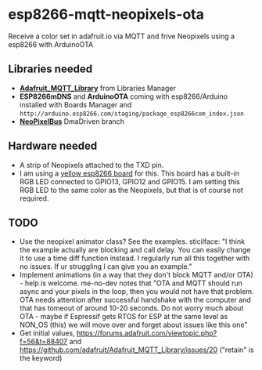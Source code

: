 # esp8266-mqtt-neopixels-ota

Receive a color set in adafruit.io via MQTT and frive Neopixels using a esp8266 with ArduinoOTA

## Libraries needed

 * [__Adafruit_MQTT_Library__](https://github.com/adafruit/Adafruit_MQTT_Library) from Libraries Manager
 * __ESP8266mDNS__ and __ArduinoOTA__ coming with esp8266/Arduino installed with Boards Manager and `http://arduino.esp8266.com/staging/package_esp8266com_index.json`
 * [__NeoPixelBus__](https://github.com/Makuna/NeoPixelBus/tree/DmaDriven) DmaDriven branch

## Hardware needed
 * A strip of Neopixels attached to the TXD pin.
 * I am using a [yellow esp8266 board](http://blog.squix.ch/2015/01/esp8266-test-board-review.html) for this. This board has a built-in RGB LED connected to GPIO13, GPIO12 and GPIO15. I am setting this RGB LED to the same color as the Neopixels, but that is of course not required.

## TODO

 * Use the neopixel animator class? See the examples. sticilface: "I think the example actually are blocking and call delay. You can easily change it to use a time diff function instead. I regularly run all this together with no issues.
If ur struggling I can give you an example."
 * Implement animations (in a way that they don't block MQTT and/or OTA) - help is welcome. me-no-dev notes that "OTA and MQTT should run async and your pixels in the loop, then you would not have that problem. OTA needs attention after successful handshake with the computer and that has tomeout of around 10-20 seconds. Do not worry much about OTA - maybe if Espressif gets RTOS for ESP at the same level as NON_OS (this) we will move over and forget about issues like this one"
 * Get initial values, https://forums.adafruit.com/viewtopic.php?f=56&t=88407 and https://github.com/adafruit/Adafruit_MQTT_Library/issues/20 ("retain" is the keyword)
